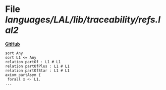 # File _languages/LAL/lib/traceability/refs.lal2_
**[GitHub](https://github.com/softlang/yas/blob/master/languages/LAL/lib/traceability/refs.lal2)**
```
sort Any
sort L1 <= Any
relation partOf : L1 # L1
relation partOfPlus : L1 # L1
relation partOfStar : L1 # L1
axiom partAsym {
 forall x <- L1.
...
```
